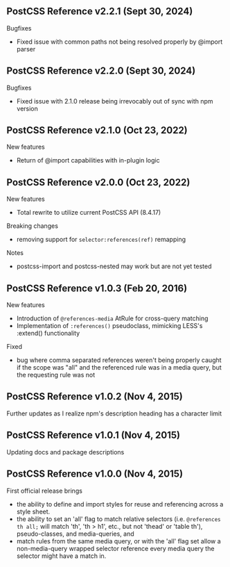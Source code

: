 ## PostCSS Reference v2.2.1 (Sept 30, 2024)
Bugfixes
 - Fixed issue with common paths not being resolved properly by @import parser

## PostCSS Reference v2.2.0 (Sept 30, 2024)
Bugfixes
 - Fixed issue with 2.1.0 release being irrevocably out of sync with npm version

## PostCSS Reference v2.1.0 (Oct 23, 2022)
New features
 - Return of @import capabilities with in-plugin logic

## PostCSS Reference v2.0.0 (Oct 23, 2022)
New features
 - Total rewrite to utilize current PostCSS API (8.4.17)

Breaking changes
 - removing support for `selector:references(ref)` remapping

Notes
 - postcss-import and postcss-nested may work but are not yet tested

## PostCSS Reference v1.0.3 (Feb 20, 2016)
New features
 - Introduction of `@references-media` AtRule for cross-query matching
 - Implementation of `:references()` pseudoclass, mimicking LESS's :extend() functionality

Fixed
 - bug where comma separated references weren't being properly caught if the scope was "all" and the referenced rule was in a media query, but the requesting rule was not

## PostCSS Reference v1.0.2 (Nov 4, 2015)
Further updates as I realize npm's description heading has a character limit

## PostCSS Reference v1.0.1 (Nov 4, 2015)
Updating docs and package descriptions

## PostCSS Reference v1.0.0 (Nov 4, 2015)
First official release brings
 - the ability to define and import styles for reuse and referencing across a style sheet.
 - the ability to set an 'all' flag to match relative selectors (i.e. `@references th all;` will match 'th', 'th > h1', etc., but not 'thead' or 'table th'), pseudo-classes, and media-queries, and
 - match rules from the same media query, or with the 'all' flag set allow a non-media-query wrapped selector reference every media query the selector might have a match in.
